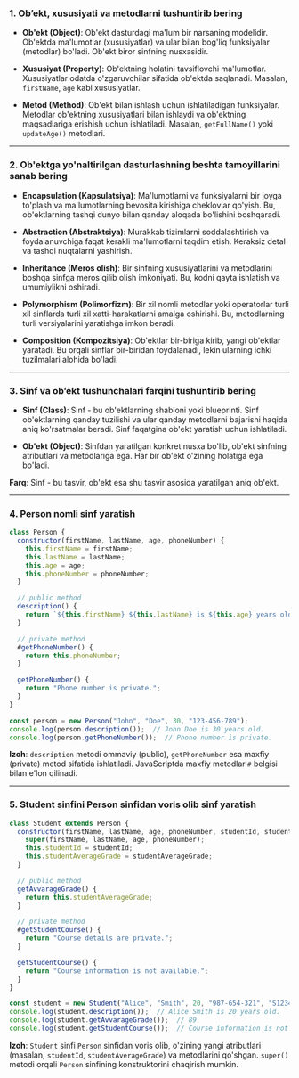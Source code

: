 ### **1. Ob’ekt, xususiyati va metodlarni tushuntirib bering**
- **Ob'ekt (Object)**: Ob'ekt dasturdagi ma'lum bir narsaning modelidir. Ob'ektda ma'lumotlar (xususiyatlar) va ular bilan bog'liq funksiyalar (metodlar) bo'ladi. Ob'ekt biror sinfning nusxasidir.
- **Xususiyat (Property)**: Ob'ektning holatini tavsiflovchi ma'lumotlar. Xususiyatlar odatda o'zgaruvchilar sifatida ob'ektda saqlanadi. Masalan, `firstName`, `age` kabi xususiyatlar.

- **Metod (Method)**: Ob'ekt bilan ishlash uchun ishlatiladigan funksiyalar. Metodlar ob'ektning xususiyatlari bilan ishlaydi va ob'ektning maqsadlariga erishish uchun ishlatiladi. Masalan, `getFullName()` yoki `updateAge()` metodlari.

---

### **2. Ob'ektga yo'naltirilgan dasturlashning beshta tamoyillarini sanab bering**
- **Encapsulation (Kapsulatsiya)**: Ma'lumotlarni va funksiyalarni bir joyga to'plash va ma'lumotlarning bevosita kirishiga cheklovlar qo'yish. Bu, ob'ektlarning tashqi dunyo bilan qanday aloqada bo'lishini boshqaradi.

- **Abstraction (Abstraktsiya)**: Murakkab tizimlarni soddalashtirish va foydalanuvchiga faqat kerakli ma'lumotlarni taqdim etish. Keraksiz detal va tashqi nuqtalarni yashirish.

- **Inheritance (Meros olish)**: Bir sinfning xususiyatlarini va metodlarini boshqa sinfga meros qilib olish imkoniyati. Bu, kodni qayta ishlatish va umumiylikni oshiradi.

- **Polymorphism (Polimorfizm)**: Bir xil nomli metodlar yoki operatorlar turli xil sinflarda turli xil xatti-harakatlarni amalga oshirishi. Bu, metodlarning turli versiyalarini yaratishga imkon beradi.

- **Composition (Kompozitsiya)**: Ob'ektlar bir-biriga kirib, yangi ob'ektlar yaratadi. Bu orqali sinflar bir-biridan foydalanadi, lekin ularning ichki tuzilmalari alohida bo'ladi.

---

### **3. Sinf va ob’ekt tushunchalari farqini tushuntirib bering**
- **Sinf (Class)**: Sinf - bu ob'ektlarning shabloni yoki blueprinti. Sinf ob'ektlarning qanday tuzilishi va ular qanday metodlarni bajarishi haqida aniq ko'rsatmalar beradi. Sinf faqatgina ob'ekt yaratish uchun ishlatiladi.
  
- **Ob'ekt (Object)**: Sinfdan yaratilgan konkret nusxa bo'lib, ob'ekt sinfning atributlari va metodlariga ega. Har bir ob'ekt o'zining holatiga ega bo'ladi.

**Farq**: Sinf - bu tasvir, ob'ekt esa shu tasvir asosida yaratilgan aniq ob'ekt.

---

### **4. Person nomli sinf yaratish**
```javascript
class Person {
  constructor(firstName, lastName, age, phoneNumber) {
    this.firstName = firstName;
    this.lastName = lastName;
    this.age = age;
    this.phoneNumber = phoneNumber;
  }

  // public method
  description() {
    return `${this.firstName} ${this.lastName} is ${this.age} years old.`;
  }

  // private method
  #getPhoneNumber() {
    return this.phoneNumber;
  }

  getPhoneNumber() {
    return "Phone number is private.";
  }
}

const person = new Person("John", "Doe", 30, "123-456-789");
console.log(person.description());  // John Doe is 30 years old.
console.log(person.getPhoneNumber());  // Phone number is private.
```

**Izoh**: `description` metodi ommaviy (public), `getPhoneNumber` esa maxfiy (private) metod sifatida ishlatiladi. JavaScriptda maxfiy metodlar `#` belgisi bilan e'lon qilinadi.

---

### **5. Student sinfini Person sinfidan voris olib sinf yaratish**
```javascript
class Student extends Person {
  constructor(firstName, lastName, age, phoneNumber, studentId, studentAverageGrade) {
    super(firstName, lastName, age, phoneNumber);
    this.studentId = studentId;
    this.studentAverageGrade = studentAverageGrade;
  }

  // public method
  getAvvarageGrade() {
    return this.studentAverageGrade;
  }

  // private method
  #getStudentCourse() {
    return "Course details are private.";
  }

  getStudentCourse() {
    return "Course information is not available.";
  }
}

const student = new Student("Alice", "Smith", 20, "987-654-321", "S12345", 89);
console.log(student.description());  // Alice Smith is 20 years old.
console.log(student.getAvvarageGrade());  // 89
console.log(student.getStudentCourse());  // Course information is not available.
```

**Izoh**: `Student` sinfi `Person` sinfidan voris olib, o'zining yangi atributlari (masalan, `studentId`, `studentAverageGrade`) va metodlarini qo'shgan. `super()` metodi orqali `Person` sinfining konstruktorini chaqirish mumkin.